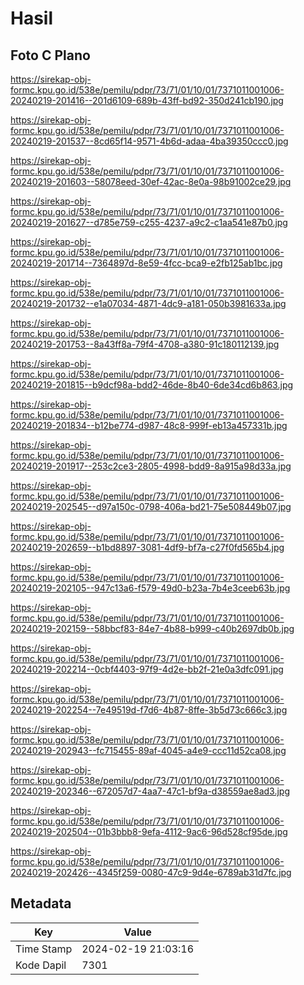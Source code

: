 # Hasil

## Foto C Plano

https://sirekap-obj-formc.kpu.go.id/538e/pemilu/pdpr/73/71/01/10/01/7371011001006-20240219-201416--201d6109-689b-43ff-bd92-350d241cb190.jpg

https://sirekap-obj-formc.kpu.go.id/538e/pemilu/pdpr/73/71/01/10/01/7371011001006-20240219-201537--8cd65f14-9571-4b6d-adaa-4ba39350ccc0.jpg

https://sirekap-obj-formc.kpu.go.id/538e/pemilu/pdpr/73/71/01/10/01/7371011001006-20240219-201603--58078eed-30ef-42ac-8e0a-98b91002ce29.jpg

https://sirekap-obj-formc.kpu.go.id/538e/pemilu/pdpr/73/71/01/10/01/7371011001006-20240219-201627--d785e759-c255-4237-a9c2-c1aa541e87b0.jpg

https://sirekap-obj-formc.kpu.go.id/538e/pemilu/pdpr/73/71/01/10/01/7371011001006-20240219-201714--7364897d-8e59-4fcc-bca9-e2fb125ab1bc.jpg

https://sirekap-obj-formc.kpu.go.id/538e/pemilu/pdpr/73/71/01/10/01/7371011001006-20240219-201732--e1a07034-4871-4dc9-a181-050b3981633a.jpg

https://sirekap-obj-formc.kpu.go.id/538e/pemilu/pdpr/73/71/01/10/01/7371011001006-20240219-201753--8a43ff8a-79f4-4708-a380-91c180112139.jpg

https://sirekap-obj-formc.kpu.go.id/538e/pemilu/pdpr/73/71/01/10/01/7371011001006-20240219-201815--b9dcf98a-bdd2-46de-8b40-6de34cd6b863.jpg

https://sirekap-obj-formc.kpu.go.id/538e/pemilu/pdpr/73/71/01/10/01/7371011001006-20240219-201834--b12be774-d987-48c8-999f-eb13a457331b.jpg

https://sirekap-obj-formc.kpu.go.id/538e/pemilu/pdpr/73/71/01/10/01/7371011001006-20240219-201917--253c2ce3-2805-4998-bdd9-8a915a98d33a.jpg

https://sirekap-obj-formc.kpu.go.id/538e/pemilu/pdpr/73/71/01/10/01/7371011001006-20240219-202545--d97a150c-0798-406a-bd21-75e508449b07.jpg

https://sirekap-obj-formc.kpu.go.id/538e/pemilu/pdpr/73/71/01/10/01/7371011001006-20240219-202659--b1bd8897-3081-4df9-bf7a-c27f0fd565b4.jpg

https://sirekap-obj-formc.kpu.go.id/538e/pemilu/pdpr/73/71/01/10/01/7371011001006-20240219-202105--947c13a6-f579-49d0-b23a-7b4e3ceeb63b.jpg

https://sirekap-obj-formc.kpu.go.id/538e/pemilu/pdpr/73/71/01/10/01/7371011001006-20240219-202159--58bbcf83-84e7-4b88-b999-c40b2697db0b.jpg

https://sirekap-obj-formc.kpu.go.id/538e/pemilu/pdpr/73/71/01/10/01/7371011001006-20240219-202214--0cbf4403-97f9-4d2e-bb2f-21e0a3dfc091.jpg

https://sirekap-obj-formc.kpu.go.id/538e/pemilu/pdpr/73/71/01/10/01/7371011001006-20240219-202254--7e49519d-f7d6-4b87-8ffe-3b5d73c666c3.jpg

https://sirekap-obj-formc.kpu.go.id/538e/pemilu/pdpr/73/71/01/10/01/7371011001006-20240219-202943--fc715455-89af-4045-a4e9-ccc11d52ca08.jpg

https://sirekap-obj-formc.kpu.go.id/538e/pemilu/pdpr/73/71/01/10/01/7371011001006-20240219-202346--672057d7-4aa7-47c1-bf9a-d38559ae8ad3.jpg

https://sirekap-obj-formc.kpu.go.id/538e/pemilu/pdpr/73/71/01/10/01/7371011001006-20240219-202504--01b3bbb8-9efa-4112-9ac6-96d528cf95de.jpg

https://sirekap-obj-formc.kpu.go.id/538e/pemilu/pdpr/73/71/01/10/01/7371011001006-20240219-202426--4345f259-0080-47c9-9d4e-6789ab31d7fc.jpg


## Metadata

| Key        | Value               |
| ---------- | ------------------- |
| Time Stamp | 2024-02-19 21:03:16 |
| Kode Dapil | 7301                |



